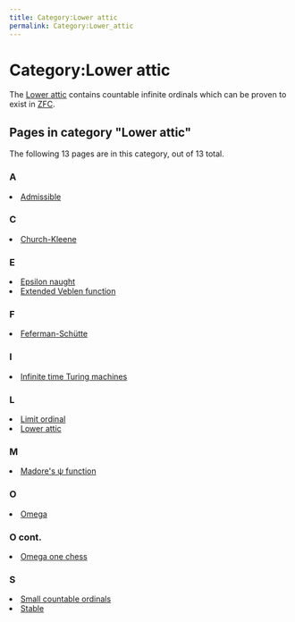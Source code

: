 ```yaml
---
title: Category:Lower attic
permalink: Category:Lower_attic
---
```

# Category:Lower attic











The [Lower
attic](/Lower_attic "Lower attic")
contains countable infinite ordinals which can be proven to exist in
[ZFC](/ZFC "ZFC").



## Pages in category "Lower attic"

The following 13 pages are in this category, out of 13 total.


<td><h3 id="a">A</h3>
<li><a href="/Admissible" title="Admissible">Admissible</a></li>
<h3 id="c">C</h3>
<li><a href="/Church-Kleene" title="Church-Kleene">Church-Kleene</a></li>
<h3 id="e">E</h3>
<li><a href="/Epsilon_naught" title="Epsilon naught">Epsilon naught</a></li>
<li><a href="/Extended_Veblen_function" title="Extended Veblen function">Extended Veblen function</a></li>
<h3 id="f">F</h3>
<li><a href="/Feferman-Sch%C3%BCtte" title="Feferman-Schütte">Feferman-Schütte</a></li>
</ul></td>
<td><h3 id="i">I</h3>
<li><a href="/Infinite_time_Turing_machines" title="Infinite time Turing machines">Infinite time Turing machines</a></li>
<h3 id="l">L</h3>
<li><a href="/Limit_ordinal" title="Limit ordinal">Limit ordinal</a></li>
<li><a href="/Lower_attic" title="Lower attic">Lower attic</a></li>
<h3 id="m">M</h3>
<li><a href="/Madore%27s_%CF%88_function" title="Madore&#39;s ψ function">Madore's ψ function</a></li>
<h3 id="o">O</h3>
<li><a href="/Omega" title="Omega">Omega</a></li>
</ul></td>
<td><h3 id="o-cont.">O cont.</h3>
<li><a href="/Omega_one_chess" title="Omega one chess">Omega one chess</a></li>
<h3 id="s">S</h3>
<li><a href="/Small_countable_ordinals" title="Small countable ordinals">Small countable ordinals</a></li>
<li><a href="/Stable" title="Stable">Stable</a></li>
</ul></td>





